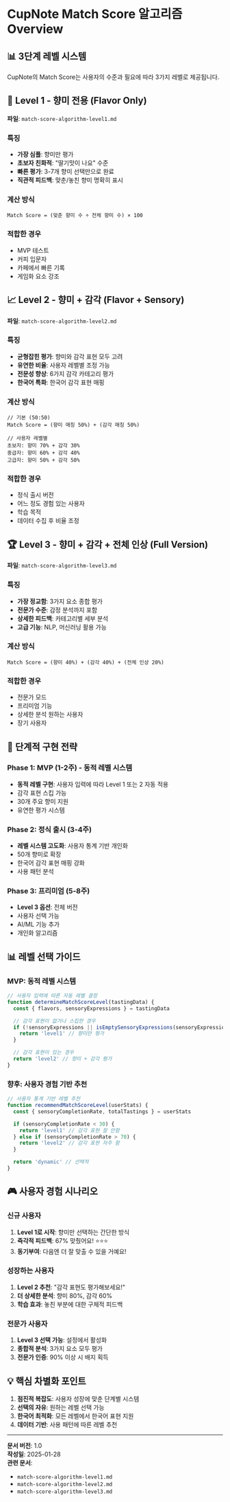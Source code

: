 # CupNote Match Score 알고리즘 Overview

## 📊 3단계 레벨 시스템

CupNote의 Match Score는 사용자의 수준과 필요에 따라 3가지 레벨로 제공됩니다.

## 🎯 Level 1 - 향미 전용 (Flavor Only)

**파일**: `match-score-algorithm-level1.md`

### 특징

- **가장 심플**: 향미만 평가
- **초보자 친화적**: "딸기맛이 나요" 수준
- **빠른 평가**: 3-7개 향미 선택만으로 완료
- **직관적 피드백**: 맞춘/놓친 향미 명확히 표시

### 계산 방식

```
Match Score = (맞춘 향미 수 ÷ 전체 향미 수) × 100
```

### 적합한 경우

- MVP 테스트
- 커피 입문자
- 카페에서 빠른 기록
- 게임화 요소 강조

## 📈 Level 2 - 향미 + 감각 (Flavor + Sensory)

**파일**: `match-score-algorithm-level2.md`

### 특징

- **균형잡힌 평가**: 향미와 감각 표현 모두 고려
- **유연한 비율**: 사용자 레벨별 조정 가능
- **전문성 향상**: 6가지 감각 카테고리 평가
- **한국어 특화**: 한국어 감각 표현 매핑

### 계산 방식

```
// 기본 (50:50)
Match Score = (향미 매칭 50%) + (감각 매칭 50%)

// 사용자 레벨별
초보자: 향미 70% + 감각 30%
중급자: 향미 60% + 감각 40%
고급자: 향미 50% + 감각 50%
```

### 적합한 경우

- 정식 출시 버전
- 어느 정도 경험 있는 사용자
- 학습 목적
- 데이터 수집 후 비율 조정

## 🏆 Level 3 - 향미 + 감각 + 전체 인상 (Full Version)

**파일**: `match-score-algorithm-level3.md`

### 특징

- **가장 정교함**: 3가지 요소 종합 평가
- **전문가 수준**: 감정 분석까지 포함
- **상세한 피드백**: 카테고리별 세부 분석
- **고급 기능**: NLP, 머신러닝 활용 가능

### 계산 방식

```
Match Score = (향미 40%) + (감각 40%) + (전체 인상 20%)
```

### 적합한 경우

- 전문가 모드
- 프리미엄 기능
- 상세한 분석 원하는 사용자
- 장기 사용자

## 🚀 단계적 구현 전략

### Phase 1: MVP (1-2주) - 동적 레벨 시스템

- **동적 레벨 구현**: 사용자 입력에 따라 Level 1 또는 2 자동 적용
- 감각 표현 스킵 가능
- 30개 주요 향미 지원
- 유연한 평가 시스템

### Phase 2: 정식 출시 (3-4주)

- **레벨 시스템 고도화**: 사용자 통계 기반 개인화
- 50개 향미로 확장
- 한국어 감각 표현 매핑 강화
- 사용 패턴 분석

### Phase 3: 프리미엄 (5-8주)

- **Level 3 옵션**: 전체 버전
- 사용자 선택 가능
- AI/ML 기능 추가
- 개인화 알고리즘

## 📊 레벨 선택 가이드

### MVP: 동적 레벨 시스템

```javascript
// 사용자 입력에 따른 자동 레벨 결정
function determineMatchScoreLevel(tastingData) {
  const { flavors, sensoryExpressions } = tastingData

  // 감각 표현이 없거나 스킵한 경우
  if (!sensoryExpressions || isEmptySensoryExpressions(sensoryExpressions)) {
    return 'level1' // 향미만 평가
  }

  // 감각 표현이 있는 경우
  return 'level2' // 향미 + 감각 평가
}
```

### 향후: 사용자 경험 기반 추천

```javascript
// 사용자 통계 기반 레벨 추천
function recommendMatchScoreLevel(userStats) {
  const { sensoryCompletionRate, totalTastings } = userStats

  if (sensoryCompletionRate < 30) {
    return 'level1' // 감각 표현 잘 안함
  } else if (sensoryCompletionRate > 70) {
    return 'level2' // 감각 표현 자주 함
  }

  return 'dynamic' // 선택적
}
```

## 🎮 사용자 경험 시나리오

### 신규 사용자

1. **Level 1로 시작**: 향미만 선택하는 간단한 방식
2. **즉각적 피드백**: 67% 맞췄어요! ⭐⭐⭐
3. **동기부여**: 다음엔 더 잘 맞출 수 있을 거예요!

### 성장하는 사용자

1. **Level 2 추천**: "감각 표현도 평가해보세요!"
2. **더 상세한 분석**: 향미 80%, 감각 60%
3. **학습 효과**: 놓친 부분에 대한 구체적 피드백

### 전문가 사용자

1. **Level 3 선택 가능**: 설정에서 활성화
2. **종합적 분석**: 3가지 요소 모두 평가
3. **전문가 인증**: 90% 이상 시 배지 획득

## 💡 핵심 차별화 포인트

1. **점진적 복잡도**: 사용자 성장에 맞춘 단계별 시스템
2. **선택의 자유**: 원하는 레벨 선택 가능
3. **한국어 최적화**: 모든 레벨에서 한국어 표현 지원
4. **데이터 기반**: 사용 패턴에 따른 레벨 추천

---

**문서 버전**: 1.0  
**작성일**: 2025-01-28  
**관련 문서**:

- `match-score-algorithm-level1.md`
- `match-score-algorithm-level2.md`
- `match-score-algorithm-level3.md`
